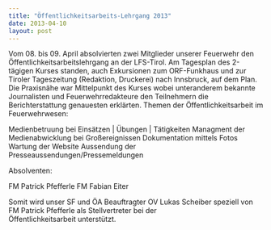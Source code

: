 ```yaml
---
title: "Öffentlichkeitsarbeits-Lehrgang 2013"
date: 2013-04-10
layout: post
---
```


Vom 08. bis 09. April absolvierten zwei Mitglieder unserer Feuerwehr den Öffentlichkeitsarbeitslehrgang an der LFS-Tirol. Am Tagesplan des 2-tägigen Kurses standen, auch Exkursionen zum ORF-Funkhaus und zur Tiroler Tageszeitung (Redaktion, Druckerei) nach Innsbruck, auf dem Plan. Die Praxisnähe war Mittelpunkt des Kurses wobei unteranderem bekannte Journalisten und Feuerwehrredakteure den Teilnehmern die Berichterstattung genauesten erklärten. Themen der Öffentlichkeitsarbeit im Feuerwehrwesen:

Medienbetruung bei Einsätzen | Übungen | Tätigkeiten
Managment der Medienabwicklung bei Großereignissen
Dokumentation mittels Fotos
Wartung der Website
Aussendung der Presseaussendungen/Pressemeldungen

Absolventen:

FM Patrick Pfefferle
FM Fabian Eiter

Somit wird unser SF und ÖA Beauftragter OV Lukas Scheiber speziell von FM Patrick Pfefferle als Stellvertreter bei der Öffentlichkeitsarbeit unterstützt.